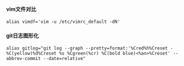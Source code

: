 #### vim文件对比
```shell
alias vimdf='vim -u /etc/vimrc_default -dN'
```

#### git日志图形化
```shell
alias gitlog="git log --graph --pretty=format:'%Cred%h%Creset -%C(yellow)%d%Creset %s %Cgreen(%cr) %C(bold blue)<%an>%Creset' --abbrev-commit --date=relative"
```
